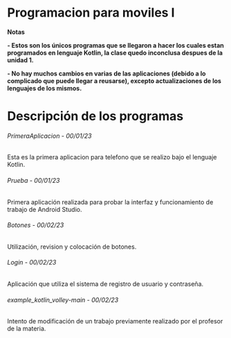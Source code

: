 # Programacion para moviles I

<!----Notas---->
**Notas**

**- Estos son los únicos programas que se llegaron a hacer los cuales estan programados en lenguaje Kotlin, la clase quedo inconclusa despues de la unidad 1.**

**- No hay muchos cambios en varias de las aplicaciones (debido a lo complicado que puede llegar a reusarse), excepto actualizaciones de los lenguajes de los mismos.**
<!----Separador de las notas---->

<!----Directorio con descripción de los programas---->
# Descripción de los programas
###### PrimeraAplicacion - 00/01/23
Esta es la primera aplicacion para telefono que se realizo bajo el lenguaje Kotlin.

<!----Separador---->

###### Prueba - 00/01/23
Primera aplicación realizada para probar la interfaz y funcionamiento de trabajo de Android Studio.

<!----Separador---->

###### Botones - 00/02/23
Utilización, revision y colocación de botones.

<!----Separador---->

###### Login - 00/02/23
Aplicación que utiliza el sistema de registro de usuario y contraseña.

<!----Separador---->

###### example_kotlin_volley-main - 00/02/23
Intento de modificación de un trabajo previamente realizado por el profesor de la materia.

<!----Separador del directorio con descripción de los programas---->